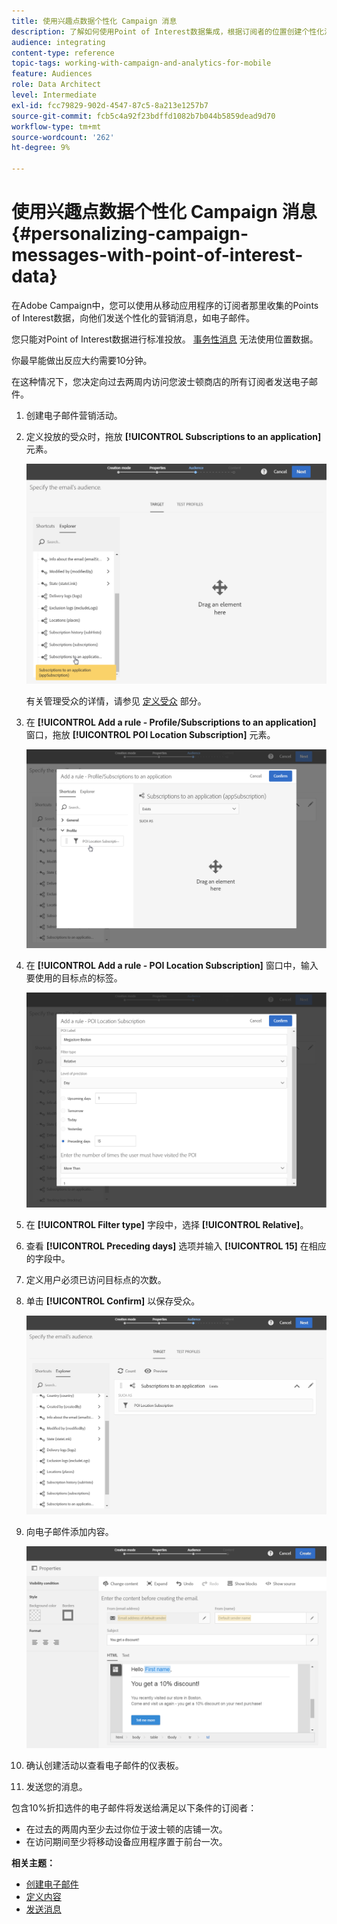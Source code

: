 ```yaml
---
title: 使用兴趣点数据个性化 Campaign 消息
description: 了解如何使用Point of Interest数据集成，根据订阅者的位置创建个性化消息。
audience: integrating
content-type: reference
topic-tags: working-with-campaign-and-analytics-for-mobile
feature: Audiences
role: Data Architect
level: Intermediate
exl-id: fcc79829-902d-4547-87c5-8a213e1257b7
source-git-commit: fcb5c4a92f23bdffd1082b7b044b5859dead9d70
workflow-type: tm+mt
source-wordcount: '262'
ht-degree: 9%

---
```


# 使用兴趣点数据个性化 Campaign 消息{#personalizing-campaign-messages-with-point-of-interest-data}

在Adobe Campaign中，您可以使用从移动应用程序的订阅者那里收集的Points of Interest数据，向他们发送个性化的营销消息，如电子邮件。

您只能对Point of Interest数据进行标准投放。 [事务性消息](../../channels/using/getting-started-with-transactional-msg.md) 无法使用位置数据。

你最早能做出反应大约需要10分钟。

在这种情况下，您决定向过去两周内访问您波士顿商店的所有订阅者发送电子邮件。

1. 创建电子邮件营销活动。
1. 定义投放的受众时，拖放 **[!UICONTROL Subscriptions to an application]** 元素。

   ![](assets/poi_subscriptions_app.png)

   有关管理受众的详情，请参见 [定义受众](../../audiences/using/creating-audiences.md) 部分。

1. 在 **[!UICONTROL Add a rule - Profile/Subscriptions to an application]** 窗口，拖放 **[!UICONTROL POI Location Subscription]** 元素。

   ![](assets/poi_add_rule_profile_subscription.png)

1. 在 **[!UICONTROL Add a rule - POI Location Subscription]** 窗口中，输入要使用的目标点的标签。

   ![](assets/poi_location_subscription.png)

1. 在 **[!UICONTROL Filter type]** 字段中，选择 **[!UICONTROL Relative]**。
1. 查看 **[!UICONTROL Preceding days]** 选项并输入 **[!UICONTROL 15]** 在相应的字段中。
1. 定义用户必须已访问目标点的次数。
1. 单击 **[!UICONTROL Confirm]** 以保存受众。

   ![](assets/poi_subscriptions_app_audience_defined.png)

1. 向电子邮件添加内容。

   ![](assets/poi_email_content.png)

1. 确认创建活动以查看电子邮件的仪表板。
1. 发送您的消息。

包含10%折扣选件的电子邮件将发送给满足以下条件的订阅者：

* 在过去的两周内至少去过你位于波士顿的店铺一次。
* 在访问期间至少将移动设备应用程序置于前台一次。

**相关主题：**

* [创建电子邮件](../../channels/using/creating-an-email.md)
* [定义内容](../../designing/using/personalization.md#example-email-personalization)
* [发送消息](../../sending/using/confirming-the-send.md)
